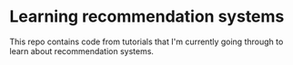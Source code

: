 # Learning recommendation systems

This repo contains code from tutorials that I'm currently going through to learn about recommendation systems.

